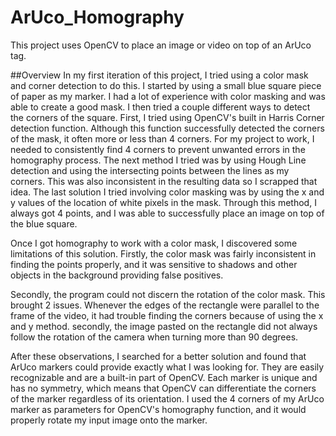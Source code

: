 # ArUco_Homography
This project uses OpenCV to place an image or video on top of an ArUco tag. 

##Overview
In my first iteration of this project, I tried using a color mask and corner detection to do this. I started by using a small blue square piece of paper as my marker. I had a lot of experience with color masking and was able to create a good mask. I then tried a couple different ways to detect the corners of the square. First, I tried using OpenCV's built in Harris Corner detection function. Although this function successfully detected the corners of the mask, it often more or less than 4 corners. For my project to work, I needed to consistently find 4 corners to prevent unwanted errors in the homography process. The next method I tried was by using Hough Line detection and using the intersecting points between the lines as my corners. This was also inconsistent in the resulting data so I scrapped that idea. The last solution I tried involving color masking was by using the x and y values of the location of white pixels in the mask. Through this method, I always got 4 points, and I was able to successfully place an image on top of the blue square.

Once I got homography to work with a color mask, I discovered some limitations of this solution. Firstly, the color mask was fairly inconsistent in finding the points properly, and it was sensitive to shadows and other objects in the background providing false positives. 

Secondly, the program could not discern the rotation of the color mask. This brought 2 issues. Whenever the edges of the rectangle were parallel to the frame of the video, it had trouble finding the corners because of using the x and y method. secondly, the image pasted on the rectangle did not always follow the rotation of the camera when turning more than 90 degrees.

After these observations, I searched for a better solution and found that ArUco markers could provide exactly what I was looking for. They are easily recognizable and are a built-in part of OpenCV. Each marker is unique and has no symmetry, which means that OpenCV can differentiate the corners of the marker regardless of its orientation. I used the 4 corners of my ArUco marker as parameters for OpenCV's homography function, and it would properly rotate my input image onto the marker. 


